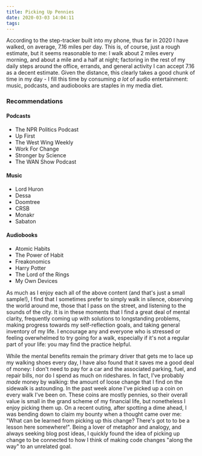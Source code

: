 ```yaml
---
title: Picking Up Pennies
date: 2020-03-03 14:04:11
tags:
---
```


According to the step-tracker built into my phone, thus far in 2020 I have walked, on average, 7.16 miles per day. This is, of course, just a rough estimate, but it seems reasonable to me: I walk about 2 miles every morning, and about a mile and a half at night; factoring in the rest of my daily steps around the office, errands, and general activity I can accept 7.16 as a decent estimate. Given the distance, this clearly takes a good chunk of time in my day - I fill this time by consuming _a lot_ of audio entertainment: music, podcasts, and audiobooks are staples in my media diet.

### Recommendations

#### Podcasts
* The NPR Politics Podcast
* Up First
* The West Wing Weekly
* Work For Change
* Stronger by Science
* The WAN Show Podcast

#### Music
* Lord Huron
* Dessa
* Doomtree
* CRSB
* Monakr
* Sabaton

#### Audiobooks
* Atomic Habits
* The Power of Habit
* Freakonomics
* Harry Potter
* The Lord of the Rings
* My Own Devices

As much as I enjoy each all of the above content (and that's just a small sample!), I find that I sometimes prefer to simply walk in silence, observing the world around me, those that I pass on the street, and listening to the sounds of the city. It is in these moments that I find a great deal of mental clarity, frequently coming up with solutions to longstanding problems, making progress towards my self-reflection goals, and taking general inventory of my life. I encourage any and everyone who is stressed or feeling overwhelmed to try going for a walk, especially if it's not a regular part of your life: you may find the practice helpful.

While the mental benefits remain the primary driver that gets me to lace up my walking shoes every day, I have also found that it saves me a good deal of money: I don't need to pay for a car and the associated parking, fuel, and repair bills, nor do I spend as much on rideshares. In fact, I've probably *made* money by walking: the amount of loose change that I find on the sidewalk is astounding. In the past week alone I've picked up a coin on every walk I've been on. These coins are mostly pennies, so their overall value is small in the grand scheme of my financial life, but nonetheless I enjoy picking them up. On a recent outing, after spotting a dime ahead, I was bending down to claim my bounty when a thought came over me: "What can be learned from picking up this change? There's got to to be a lesson here somewhere!". Being a lover of metaphor and analogy, and always seeking blog post ideas, I quickly found the idea of picking up change to be connected to how I think of making code changes "along the way" to an unrelated goal.

